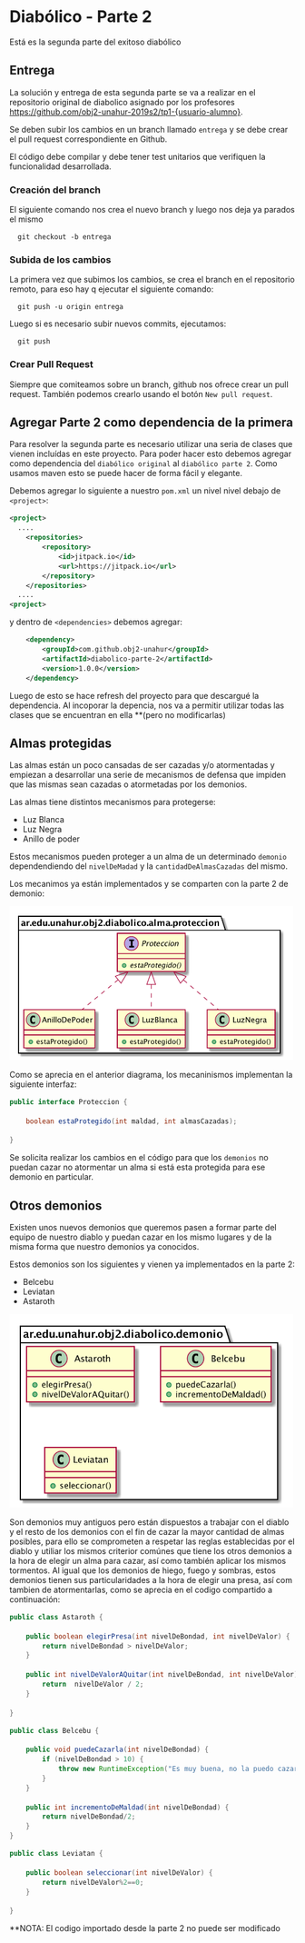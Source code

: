 # Diabólico - Parte 2

Está es la segunda parte del exitoso diabólico

## Entrega

La solución y entrega de esta segunda parte se va a realizar en el repositorio original de diabolico asignado por los profesores https://github.com/obj2-unahur-2019s2/tp1-{usuario-alumno}.

Se deben subir los cambios en un branch llamado `entrega` y se debe crear el pull request correspondiente en Github.

El código debe compilar y debe tener test unitarios que verifiquen la funcionalidad desarrollada.


### Creación del branch

El siguiente comando nos crea el nuevo branch y luego nos deja ya parados el mismo

```console
  git checkout -b entrega
```

### Subida de los cambios

La primera vez que subimos los cambios, se crea el branch en el repositorio remoto, para eso hay q ejecutar el siguiente comando:

```console
  git push -u origin entrega
```

Luego si es necesario subir nuevos commits, ejecutamos:

```console
  git push
```

### Crear Pull Request

Siempre que comiteamos sobre un branch, github nos ofrece crear un pull request.
También podemos crearlo usando el botón `New pull request`.

## Agregar Parte 2 como dependencia de la primera

Para resolver la segunda parte es necesario utilizar una seria de clases que vienen incluídas en este proyecto. Para poder hacer esto debemos agregar como dependencia del `diabólico original` al `diabólico parte 2`. Como usamos maven esto se puede hacer de forma fácil y elegante.

Debemos agregar lo siguiente a nuestro `pom.xml` un nivel nivel debajo de `<project>`:

```xml
<project> 
  ....
	<repositories>
		<repository>
		    <id>jitpack.io</id>
		    <url>https://jitpack.io</url>
		</repository>
	</repositories>
  ....
<project>
```

y dentro de `<dependencies>` debemos agregar:

```xml
	<dependency>
	    <groupId>com.github.obj2-unahur</groupId>
	    <artifactId>diabolico-parte-2</artifactId>
	    <version>1.0.0</version>
	</dependency>
```

Luego de esto se hace refresh del proyecto para que descargué la dependencia.
Al incoporar la depencia, nos va a permitir utilizar todas las clases que se encuentran en ella **(pero no modificarlas)

## Almas protegidas

Las almas están un poco cansadas de ser cazadas y/o atormentadas y empiezan a desarrollar una serie de mecanismos de defensa que impiden que las mismas sean cazadas o atormetadas por los demonios.

Las almas tiene distintos mecanismos para protegerse:

* Luz Blanca
* Luz Negra
* Anillo de poder

Estos mecanismos pueden proteger a un alma de un determinado `demonio` dependendiendo del `nivelDeMadad` y la `cantidadDeAlmasCazadas` del mismo.

Los mecanimos ya están implementados y se comparten con la parte 2 de demonio:

<img src="src/main/resources/proteccion.png" width="500" />

Como se aprecia en el anterior diagrama, los mecaninismos implementan la siguiente interfaz:

```java
public interface Proteccion {

    boolean estaProtegido(int maldad, int almasCazadas);

}
```

Se solicita realizar los cambios en el código para que los `demonios` no puedan cazar no atormentar un alma si está esta protegida para ese demonio en particular.

## Otros demonios

Existen unos nuevos demonios que queremos pasen a formar parte del equipo de nuestro diablo y puedan cazar en los mismo lugares y de la misma forma que nuestro demonios ya conocidos.

Estos demonios son los siguientes y vienen ya implementados en la parte 2:

* Belcebu
* Leviatan
* Astaroth

<img src="src/main/resources/demonio.png" width="500" />


Son demonios muy antiguos pero están dispuestos a trabajar con el diablo y el resto de los demonios con el fin de cazar la mayor cantidad de almas posibles, para ello se comprometen a respetar las reglas establecidas por el diablo y utiliar los mismos criterior comúnes que tiene los otros demonios a la hora de elegir un alma para cazar, así como también aplicar los mismos tormentos.
Al igual que los demonios de hiego, fuego y sombras, estos demonios tienen sus particularidades a la hora de elegir una presa, así com tambien de atormentarlas, como se aprecia en el codigo compartido a continuación:

```java
public class Astaroth {

    public boolean elegirPresa(int nivelDeBondad, int nivelDeValor) {
        return nivelDeBondad > nivelDeValor;
    }

    public int nivelDeValorAQuitar(int nivelDeBondad, int nivelDeValor) {
        return  nivelDeValor / 2;
    }

}
```

```java
public class Belcebu {

    public void puedeCazarla(int nivelDeBondad) {
        if (nivelDeBondad > 10) {
            throw new RuntimeException("Es muy buena, no la puedo cazar");
        }
    }

    public int incrementoDeMaldad(int nivelDeBondad) {
        return nivelDeBondad/2;
    }
}
```

```java
public class Leviatan {

    public boolean seleccionar(int nivelDeValor) {
        return nivelDeValor%2==0;
    }

}
```



**NOTA: El codigo importado desde la parte 2 no puede ser modificado
